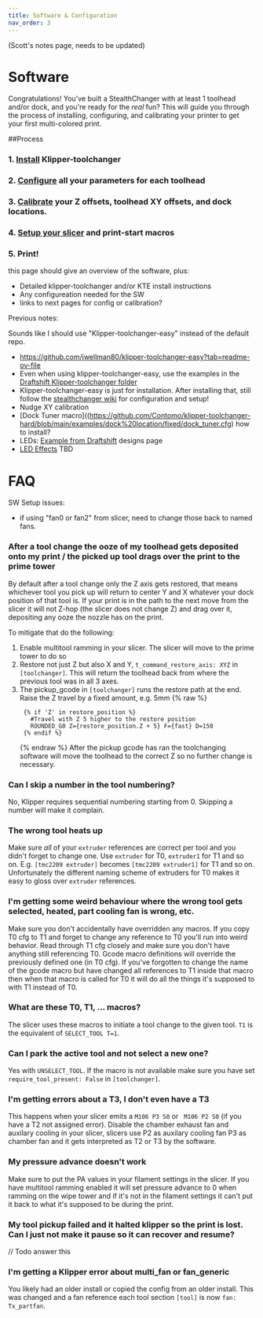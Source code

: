 ```yaml
---
title: Software & Configuration
nav_order: 3
---
```

<!-- Use the page layout at TOC.md:  https://github.com/sdylewski/StealthChanger/blob/main/docs/TOC.md -->

(Scott's notes page, needs to be updated)

# Software

Congratulations!  You've built a StealthChanger with at least 1 toolhead and/or dock, and you're ready for the *real* fun?  This will guide you through the process of installing, configuring, and calibrating your printer to get your first multi-colored print.

##Process

### 1. [Install](Installation.md) Klipper-toolchanger
### 2. [Configure](Configuration.md) all your parameters for each toolhead
### 3. [Calibrate](Calibration.md) your Z offsets, toolhead XY offsets, and dock locations.
### 4. [Setup your slicer](Slicers.md) and print-start macros
### 5. Print!



this page should give an overview of the software, plus:
* Detailed klipper-toolchanger and/or KTE install instructions
* Any configureation needed for the SW
* links to next pages for config or calibration?

Previous notes:

Sounds like I should use "Klipper-toolchanger-easy" instead of the default repo.  
* https://github.com/jwellman80/klipper-toolchanger-easy?tab=readme-ov-file
* Even when using klipper-toolchanger-easy, use the examples in the [Draftshift Klipper-toolchanger folder](https://github.com/DraftShift/klipper-toolchanger)
* Klipper-toolchanger-easy is just for installation.  After installing that, still follow the [stealthchanger wiki](https://github.com/DraftShift/StealthChanger/wiki/Calibration) for configuration and setup!
* Nudge XY calibration
* [Dock Tuner macro]((https://github.com/Contomo/klipper-toolchanger-hard/blob/main/examples/dock%20location/fixed/dock_tuner.cfg)  how to install?
* LEDs: [Example from Draftshift](https://github.com/DraftShift/klipper-toolchanger?tab=readme-ov-file) designs page
* [LED Effects](https://github.com/julianschill/klipper-led_effect) TBD

# FAQ
SW Setup issues:
* if using "fan0 or fan2" from slicer, need to change those back to named fans.

### After a tool change the ooze of my toolhead gets deposited onto my print / the picked up tool drags over the print to the prime tower
By default after a tool change only the Z axis gets restored, that means whichever tool you pick up will return to center Y and X whatever your dock position of that tool is. If your print is in the path to the next move from the slicer it will not Z-hop (the slicer does not change Z) and drag over it, depositing any ooze the nozzle has on the print.

To mitigate that do the following:
1. Enable multitool ramming in your slicer. The slicer will move to the prime tower to do so
2. Restore not just Z but also X and Y, `t_command_restore_axis: XYZ`  in `[toolchanger]`. This will return the toolhead back from where the previous tool was in all 3 axes.
3. The pickup_gcode in `[toolchanger]` runs the restore path at the end. Raise the Z travel by a fixed amount, e.g. 5mm
  {% raw %}
   ```
    {% if 'Z' in restore_position %}
      #Travel with Z 5 higher to the restore position
      ROUNDED_G0 Z={restore_position.Z + 5} F={fast} D=150
    {% endif %}
   ```
   {% endraw %}
   After the pickup gcode has ran the toolchanging software will move the toolhead to the correct Z so no further change is necessary.

### Can I skip a number in the tool numbering?
No, Klipper requires sequential numbering starting from 0. Skipping a number will make it complain.

### The wrong tool heats up
Make sure *all* of your `extruder` references are correct per tool and you didn't forget to change one. Use `extruder` for T0, `extruder1` for T1 and so on. E.g. `[tmc2209 extruder]` becomes `[tmc2209 extruder1]` for T1 and so on. Unfortunately the different naming scheme of extruders for T0 makes it easy to gloss over `extruder` references. 

### I'm getting some weird behaviour where the wrong tool gets selected, heated, part cooling fan is wrong, etc.
Make sure you don't accidentally have overridden any macros. If you copy T0 cfg to T1 and forget to change any reference to T0 you'll run into weird behavior. Read through T1 cfg closely and make sure you don't have anything still referencing T0. Gcode macro definitions will override the previously defined one (in T0 cfg). If you've forgotten to change the name of the gcode macro but have changed all references to T1 inside that macro then when that macro is called for T0 it will do all the things it's supposed to with T1 instead of T0.

### What are these T0, T1, ... macros?
The slicer uses these macros to initiate a tool change to the given tool. `T1` is the equivalent of `SELECT_TOOL T=1`.

### Can I park the active tool and not select a new one?
Yes with `UNSELECT_TOOL`. If the macro is not available make sure you have set `require_tool_present: False` in `[toolchanger]`.

### I'm getting errors about a T3, I don't even have a T3
This happens when your slicer emits a `M106 P3 S0` or ` M106 P2 S0` (if you have a T2 not assigned error).
Disable the chamber exhaust fan and auxilary cooling in your slicer, slicers use P2 as auxilary cooling fan P3 as chamber fan and it gets interpreted as T2 or T3 by the software. 

### My pressure advance doesn't work
Make sure to put the PA values in your filament settings in the slicer. If you have multitool ramming enabled it will set pressure advance to 0 when ramming on the wipe tower and if it's not in the filament settings it can't put it back to what it's supposed to be during the print.

### My tool pickup failed and it halted klipper so the print is lost. Can I just not make it pause so it can recover and resume?
// Todo answer this

### I'm getting a Klipper error about multi_fan or fan_generic
You likely had an older install or copied the config from an older install. This was changed and a fan reference each tool section `[tool]` is now `fan: Tx_partfan`.





